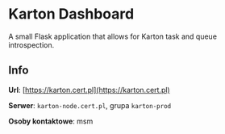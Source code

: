 # Karton Dashboard

A small Flask application that allows for Karton task and queue introspection.


## Info

**Url**: [https://karton.cert.pl](https://karton.cert.pl)

**Serwer**: `karton-node.cert.pl`, grupa `karton-prod`

**Osoby kontaktowe**: msm

